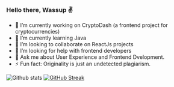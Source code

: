 ### Hello there, Wassup ✌️

- 🔭 I’m currently working on CryptoDash (a frontend project for cryptocurrencies)
- 🌱 I’m currently learning Java 
- 👯 I’m looking to collaborate on ReactJs projects
- 🤔 I’m looking for help with frontend developers
- 💬 Ask me about User Experience and Frontend Dvelopment.
- ⚡ Fun fact: Originality is just an undetected plagiarism.

![Github stats](https://github-readme-stats.vercel.app/api?username=flying-solo&theme=codeSTACKr&show_icons=true&count_private=true)
[![GitHub Streak](https://github-readme-streak-stats.herokuapp.com?user=flying-solo&theme=dark&hide_border=true&date_format=j%20M%5B%20Y%5D)](https://git.io/streak-stats)
